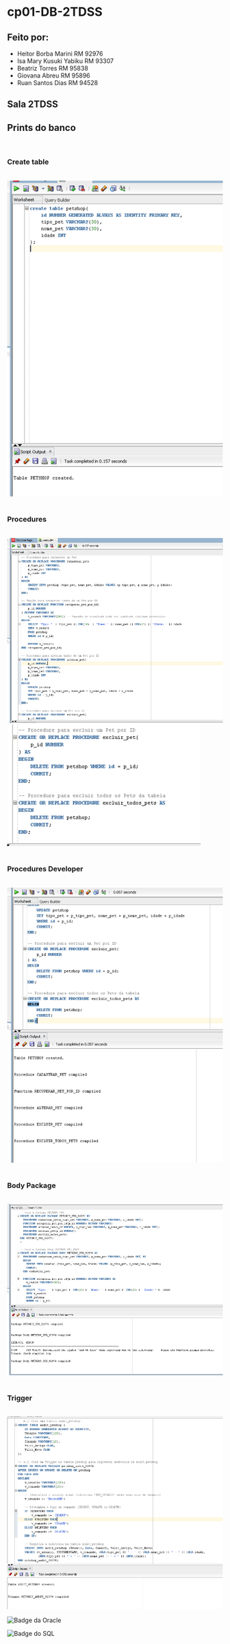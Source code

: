 # cp01-DB-2TDSS
## Feito por:

- Heitor Borba Marini RM 92976
- Isa Mary Kusuki Yabiku RM 93307
- Beatriz Torres RM 95838
- Giovana Abreu RM 95896
- Ruan Santos Dias RM 94528

## Sala 2TDSS

## Prints do banco

<div>
    <br/>
    <h3>Create table</h3>
    <br/>
    <img src="img/CriandoTabela.PNG" alt="Create table">
    
</div>

<div>
    <br/>
    <h3>Procedures</h3>
    <br/>
    <img src="img/PrintCodProcedure.PNG" alt="Print procedure">
    <img src="img/RestoPrintProcedures.PNG" alt="Rest Procedures print">
    
</div>

<div>
    <br/>
    <h3>Procedures Developer</h3>
    <br/>
    <img src="img/ProceduresDeveloper.PNG" alt="Procedure developer ">
    
</div>

<div>
    <br/>
    <h3>Body Package</h3>
    <br/>
    <img src="img/PrintBody.PNG" alt="Body Package">
    
</div>

<div>
    <br/>
    <h3>Trigger</h3>
    <br/>
    <img src="img/TriggerPrint.PNG" alt="Trigger Print">
    
</div>

![Badge da Oracle](https://upload.wikimedia.org/wikipedia/commons/thumb/5/50/Oracle_Corporation_logo.svg/200px-Oracle_Corporation_logo.svg.png)

![Badge do SQL](https://upload.wikimedia.org/wikipedia/commons/thumb/9/97/Sql_logo.svg/200px-Sql_logo.svg.png)
